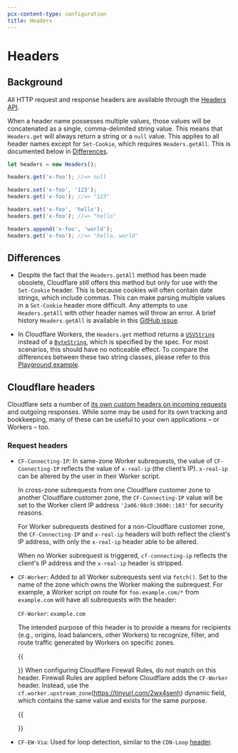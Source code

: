 ```yaml
---
pcx-content-type: configuration
title: Headers
---
```


# Headers

## Background

All HTTP request and response headers are available through the [Headers API](https://developer.mozilla.org/en-US/docs/Web/API/Headers).

When a header name possesses multiple values, those values will be concatenated as a single, comma-delimited string value. This means that `Headers.get` will always return a string or a `null` value. This applies to all header names except for `Set-Cookie`, which requires `Headers.getAll`. This is documented below in [Differences](#differences).

```js
let headers = new Headers();

headers.get('x-foo'); //=> null

headers.set('x-foo', '123');
headers.get('x-foo'); //=> "123"

headers.set('x-foo', 'hello');
headers.get('x-foo'); //=> "hello"

headers.append('x-foo', 'world');
headers.get('x-foo'); //=> "hello, world"
```

## Differences

- Despite the fact that the `Headers.getAll` method has been made obsolete, Cloudflare still offers this method but only for use with the `Set-Cookie` header. This is because cookies will often contain date strings, which include commas. This can make parsing multiple values in a `Set-Cookie` header more difficult. Any attempts to use `Headers.getAll` with other header names will throw an error. A brief history `Headers.getAll` is available in this [GitHub issue](https://github.com/whatwg/fetch/issues/973).

- In Cloudflare Workers, the `Headers.get` method returns a [`USVString`](https://developer.mozilla.org/en-US/docs/Web/API/USVString) instead of a [`ByteString`](https://developer.mozilla.org/en-US/docs/Web/API/ByteString), which is specified by the spec. For most scenarios, this should have no noticeable effect. To compare the differences between these two string classes, please refer to this [Playground example](https://cloudflareworkers.com/#97c644202d0ef43fd73acb6b045529e8:https://tutorial.cloudflareworkers.com).

## Cloudflare headers

Cloudflare sets a number of [its own custom headers on incoming requests](/fundamentals/get-started/http-request-headers) and outgoing responses. While some may be used for its own tracking and bookkeeping, many of these can be useful to your own applications – or Workers – too.

### Request headers

- `CF-Connecting-IP`: In same-zone Worker subrequests, the value of `CF-Connecting-IP` reflects the value of `x-real-ip` (the client’s IP). `x-real-ip` can be altered by the user in their Worker script.

  In cross-zone subrequests from one Cloudflare customer zone to another Cloudflare customer zone, the `CF-Connecting-IP` value will be set to the Worker client IP address `'2a06:98c0:3600::103'` for security reasons.

  For Worker subrequests destined for a non-Cloudflare customer zone, the `CF-Connecting-IP` and `x-real-ip` headers will both reflect the client's IP address, with only the `x-real-ip` header able to be altered.

  When no Worker subrequest is triggered, `cf-connecting-ip` reflects the client's IP address and the `x-real-ip` header is stripped.

- `CF-Worker`: Added to all Worker subrequests sent via `fetch()`. Set to the name of the zone which owns the Worker making the subrequest. For example, a Worker script on route for `foo.example.com/*` from `example.com` will have all subrequests with the header:

  `CF-Worker`: `example.com`

  The intended purpose of this header is to provide a means for recipients (e.g., origins, load balancers, other Workers) to recognize, filter, and route traffic generated by Workers on specific zones.

  {{<Aside type="note">}}
  When configuring Cloudflare Firewall Rules, do not match on this header. Firewall Rules are applied before Cloudflare adds the `CF-Worker` header. Instead, use the `cf.worker.upstream_zone`(https://tinyurl.com/2wx4senh) dynamic field, which contains the same value and exists for the same purpose.

  {{</Aside>}}

- `CF-EW-Via`: Used for loop detection, similar to the `CDN-Loop` [header](https://blog.cloudflare.com/preventing-request-loops-using-cdn-loop/).
